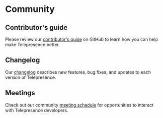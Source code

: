 # Community

## Contributor's guide
Please review our [contributor's guide](https://github.com/telepresenceio/telepresence/blob/release/v2/DEVELOPING.md)
on GitHub to learn how you can help make Telepresence better.

## Changelog
Our [changelog](https://github.com/telepresenceio/telepresence/blob/$branch$/CHANGELOG.md)
describes new features, bug fixes, and updates to each version of Telepresence.

## Meetings
Check out our community [meeting schedule](https://github.com/telepresenceio/telepresence/blob/release/v2/MEETING_SCHEDULE.md) for opportunities to interact with Telepresence developers.

